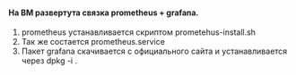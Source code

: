 #### На ВМ развертута связка prometheus + grafana.

1. prometheus устанавливается скриптом prometehus-install.sh
2. Так же состается prometheus.service
3. Пакет grafana скачивается с официального сайта и устанавливается через dpkg -i . 
